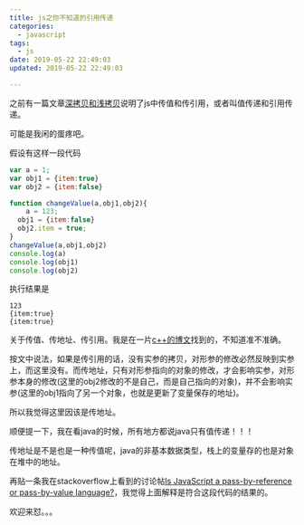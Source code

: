 ```yaml
---
title: js之你不知道的引用传递
categories:
  - javascript
tags:
  - js
date: 2019-05-22 22:49:03
updated: 2019-05-22 22:49:03

---
```


之前有一篇文章[深拷贝和浅拷贝]([https://ruomuc.gitee.io/blog/2018/06/26/%E6%B7%B1%E6%8B%B7%E8%B4%9D%E5%92%8C%E6%B5%85%E6%8B%B7%E8%B4%9D/](https://ruomuc.gitee.io/blog/2018/06/26/深拷贝和浅拷贝/))说明了js中传值和传引用，或者叫值传递和引用传递。

可能是我闲的蛋疼吧。

假设有这样一段代码

```js
var a = 1;
var obj1 = {item:true}
var obj2 = {item:false}

function changeValue(a,obj1,obj2){
	a = 123;
  obj1 = {item:false}
  obj2.item = true;
}
changeValue(a,obj1,obj2)
console.log(a)
console.log(obj1)
console.log(obj2)
```

执行结果是

```
123
{item:true}
{item:true}
```

关于传值、传地址、传引用。我是在一片[c++的博文](<https://blog.csdn.net/zx3517288/article/details/53363798>)找到的，不知道准不准确。

按文中说法，如果是传引用的话，没有实参的拷贝，对形参的修改必然反映到实参上，而这里没有。而传地址，只有对形参指向的对象的修改，才会影响实参，对形参本身的修改(这里的obj2修改的不是自己，而是自己指向的对象)，并不会影响实参(这里的obj1指向了另一个对象，也就是更新了变量保存的地址)。

所以我觉得这里因该是传地址。

顺便提一下，我在看java的时候，所有地方都说java只有值传递！！！

传地址是不是也是一种传值呢，java的非基本数据类型，栈上的变量存的也是对象在堆中的地址。

再贴一条我在stackoverflow上看到的讨论帖[Is JavaScript a pass-by-reference or pass-by-value language?](https://stackoverflow.com/questions/518000/is-javascript-a-pass-by-reference-or-pass-by-value-language)，我觉得上面解释是符合这段代码的结果的。

欢迎来怼。。。


